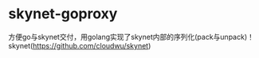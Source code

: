 # skynet-goproxy
方便go与skynet交付，用golang实现了skynet内部的序列化(pack与unpack)！
skynet(https://github.com/cloudwu/skynet)
